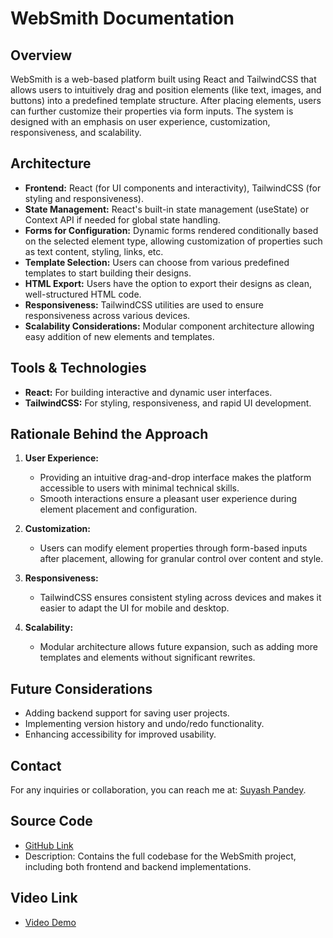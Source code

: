# WebSmith Documentation

## Overview
WebSmith is a web-based platform built using React and TailwindCSS that allows users to intuitively drag and position elements (like text, images, and buttons) into a predefined template structure. After placing elements, users can further customize their properties via form inputs. The system is designed with an emphasis on user experience, customization, responsiveness, and scalability.

## Architecture
- **Frontend:** React (for UI components and interactivity), TailwindCSS (for styling and responsiveness).
- **State Management:** React's built-in state management (useState) or Context API if needed for global state handling.
- **Forms for Configuration:** Dynamic forms rendered conditionally based on the selected element type, allowing customization of properties such as text content, styling, links, etc.
- **Template Selection:** Users can choose from various predefined templates to start building their designs.
- **HTML Export:** Users have the option to export their designs as clean, well-structured HTML code.
- **Responsiveness:** TailwindCSS utilities are used to ensure responsiveness across various devices.
- **Scalability Considerations:** Modular component architecture allowing easy addition of new elements and templates.

## Tools & Technologies
- **React:** For building interactive and dynamic user interfaces.
- **TailwindCSS:** For styling, responsiveness, and rapid UI development.

## Rationale Behind the Approach
1. **User Experience:**
   - Providing an intuitive drag-and-drop interface makes the platform accessible to users with minimal technical skills.
   - Smooth interactions ensure a pleasant user experience during element placement and configuration.

2. **Customization:**
   - Users can modify element properties through form-based inputs after placement, allowing for granular control over content and style.

3. **Responsiveness:**
   - TailwindCSS ensures consistent styling across devices and makes it easier to adapt the UI for mobile and desktop.

4. **Scalability:**
   - Modular architecture allows future expansion, such as adding more templates and elements without significant rewrites.

## Future Considerations
- Adding backend support for saving user projects.
- Implementing version history and undo/redo functionality.
- Enhancing accessibility for improved usability.

## Contact
For any inquiries or collaboration, you can reach me at: [Suyash Pandey](mailto:suyash.2023ug1100@iiitranchi.ac.in).

## Source Code
- [GitHub Link](https://github.com/EcstaticFly/WebSmith.git)
- Description: Contains the full codebase for the WebSmith project, including both frontend and backend implementations.

## Video Link
- [Video Demo](https://drive.google.com/file/d/1oFITKeeMRews4gCLoCoOhoP4ST_SkJxC/view?usp=sharing)

